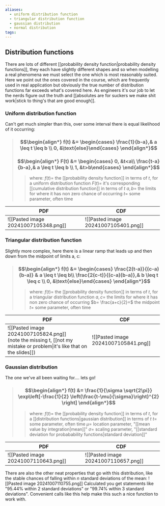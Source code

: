 ```yaml
---
aliases:
  - uniform distribution function
  - triangular distribution function
  - gaussian distribution
  - normal distribution
tags:
---
```


## Distribution functions

There are lots of different [[probability density function|probability density functions]], they each have slightly different shapes and so when modelling a real phenomena we must select the one which is most reasonably suited. Here we point out the ones covered in the course, which are frequently used in real application but obviously the true number of distribution functions far exceeds what's covered here. As engineers it's our job to let the nerds figure out the truth and [[absolutes are for suckers we make shit work|stick to thing's that are good enough]].

### Uniform distribution function

Can't get much simpler than this, over some interval there is equal likelihood of it occurring:

> ### $$\begin{align*} f(t)  &= \begin{cases}    \frac{1}{b-a},& a \leq t \leq b \\    0, &\text{else}\end{cases}  \end{align*}$$
> ### $$\begin{align*} F(t)  &= \begin{cases}  0, &t<a\\  \frac{t-a}{b-a},& a \leq t \leq b \\    1, &t>b\end{cases}  \end{align*}$$
>> where:
>> $f(t)=$ the [[probability density function]] in terms of $t$, for a uniform distribution function
>> $F(t)=$ it's corresponding [[cumulative distribution function]] in terms of $t$
>> $a,b=$ the limits for where it has non zero chance of occurring
>> $t=$ some parameter, often time 

| PDF                                  | CDF                                  |
| ------------------------------------ | ------------------------------------ |
| ![[Pasted image 20241007105348.png]] | ![[Pasted image 20241007105401.png]] |

### Triangular distribution function

Slightly more complex, here there is a linear ramp that leads up and then down from the midpoint of limits a, c:

> ### $$\begin{align*} f(t)  &= \begin{cases} \frac{2(t-a)}{(c-a)(b-a)} & a \leq t \leq b\\ \frac{2(c-t)}{(c-a)(b-a)},& b \leq t \leq c \\    0, &\text{else}\end{cases}  \end{align*}$$
>> where:
>> $f(t)=$ the [[probability density function]] in terms of $t$, for a triangular distribution function
>> $a,c=$ the limits for where it has non zero chance of occurring
>> $b= \frac{a+c}{2}=$ the midpoint
>> $t=$ some parameter, often time 

| PDF                                                                                                                       | CDF                                  |
| ------------------------------------------------------------------------------------------------------------------------- | ------------------------------------ |
| ![[Pasted image 20241007105824.png]]<br>(note the missing t, [[not my mistake or problem\|it's like that on the slides]]) | ![[Pasted image 20241007105841.png]] |

### Gaussian distribution

The one we've all been waiting for.... lets go!

> ### $$\begin{align*} f(t)  &= \frac{1}{\sigma \sqrt{2\pi}} \exp\left[-\frac{1}{2} \left(\frac{t-\mu}{\sigma}\right)^{2} \right] \end{align*}$$
>> where:
>> $f(t)=$ the [[probability density function]] in terms of $t$, for a [[distribution functions|gaussian distribution]] in terms of $t$ 
>> $t=$ some parameter, often time 
>> $\mu=$ location parameter, "[[mean value by integration|mean]]"
>> $\sigma=$ scaling parameter, "[[standard deviation for probabability functions|standard deviation]]"


| PDF                                  | CDF                                  |
| ------------------------------------ | ------------------------------------ |
| ![[Pasted image 20241007110643.png]] | ![[Pasted image 20241007110657.png]] |

There are also the other neat properties that go with this distribution, like the stable chances of falling within $n$ standard deviations of the mean:
![[Pasted image 20241007110755.png]]
Calculated you get statements like "95.44% within 2 standard deviations" or "99.74% within 3 standard deviations". Convenient calls like this help make this such a nice function to work with.


